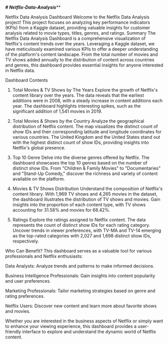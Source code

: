  ***# Netflix-Data-Analysis*****

Netflix Data Analysis Dashboard Welcome to the Netflix Data Analysis project! This project focuses on analyzing key performance indicators (KPIs) from a Kaggle dataset, providing valuable insights for customer analysis related to movie types, titles, genres, and ratings.
Summary
The Netflix Data Analysis Dashboard is a comprehensive visualization of Netflix's content trends over the years. Leveraging a Kaggle dataset, we have meticulously examined various KPIs to offer a deeper understanding of the platform's content landscape. From the total number of movies and TV shows added annually to the distribution of content across countries and genres, this dashboard provides essential insights for anyone interested in Netflix data.

Dashboard Contents
1. Total Movies & TV Shows by The Years
Explore the growth of Netflix's content library over the years. The data reveals that the earliest additions were in 2008, with a steady increase in content additions each year. The dashboard highlights interesting spikes, such as the significant addition of 1,541 movies in 2019.

2. Total Movies & Shows by the Country
Analyze the geographical distribution of Netflix content. The map visualizes the distinct count of show IDs and their corresponding latitude and longitude coordinates for various countries. The United Kingdom and the United States stand out with the highest distinct count of show IDs, providing insights into Netflix's global presence.

3. Top 10 Genre
Delve into the diverse genres offered by Netflix. The dashboard showcases the top 10 genres based on the number of distinct show IDs. From "Children & Family Movies" to "Documentaries" and "Stand-Up Comedy," discover the richness and variety of content available on the platform.

4. Movies & TV Shows Distribution
Understand the composition of Netflix's content library. With 1,969 TV shows and 4,265 movies in the dataset, the dashboard illustrates the distribution of TV shows and movies. Gain insights into the proportion of each content type, with TV shows accounting for 31.58% and movies for 68.42%.

5. Ratings
Explore the ratings assigned to Netflix content. The data represents the count of distinct show IDs for each rating category. Uncover trends in viewer preferences, with TV-MA and TV-14 emerging as the top-rated categories with 2,027 and 1,698 distinct show IDs, respectively.

Who Can Benefit?
This dashboard serves as a valuable tool for various professionals and Netflix enthusiasts:

Data Analysts: Analyze trends and patterns to make informed decisions.

Business Intelligence Professionals: Gain insights into content popularity and user preferences.

Marketing Professionals: Tailor marketing strategies based on genre and rating preferences.

Netflix Users: Discover new content and learn more about favorite shows and movies.

Whether you are interested in the business aspects of Netflix or simply want to enhance your viewing experience, this dashboard provides a user-friendly interface to explore and understand the dynamic world of Netflix content.
